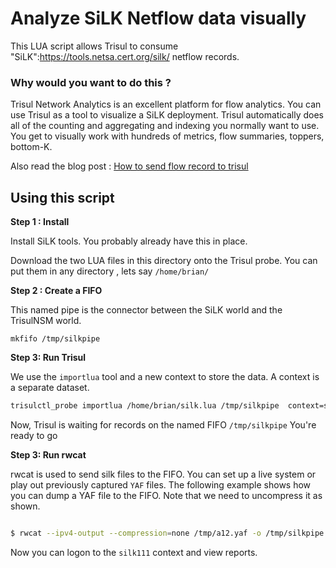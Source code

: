 Analyze SiLK Netflow data visually
====================

This LUA script allows Trisul to consume "SiLK":https://tools.netsa.cert.org/silk/ netflow  records. 

### Why would you want to do this ?

Trisul Network Analytics is an excellent platform for flow analytics. You can use Trisul as a tool to visualize a SiLK deployment.  Trisul automatically does all of the counting and aggregating and indexing you normally want to use. You get to visually work with hundreds of metrics, flow summaries, toppers, bottom-K.  

Also read the blog post : [How to send flow record to trisul](https://www.unleashnetworks.com/blog/?p=688)


## Using this script


**Step 1 : Install** 

Install SiLK tools.  You probably already have this in place. 

Download the two LUA files in this directory onto the Trisul probe.  You can put them in any directory , lets say `/home/brian/`


**Step 2 : Create a FIFO** 

This named pipe is the connector between the SiLK world and the TrisulNSM world. 

````
mkfifo /tmp/silkpipe
````
**Step 3:  Run Trisul**

We use the `importlua` tool and a new context to store the data. A context is a separate dataset. 


````bash
trisulctl_probe importlua /home/brian/silk.lua /tmp/silkpipe  context=silk111
````

Now, Trisul is waiting for records on the named FIFO `/tmp/silkpipe` You're ready to go


**Step 3:  Run rwcat**

rwcat is used to send silk files to the FIFO. You can set up a live system or play out previously captured `YAF` files. The following example shows how you can dump a YAF file to the FIFO.  Note that we need to uncompress it as shown.

````bash

$ rwcat --ipv4-output --compression=none /tmp/a12.yaf -o /tmp/silkpipe


````

Now you can logon to the `silk111` context and view reports.



